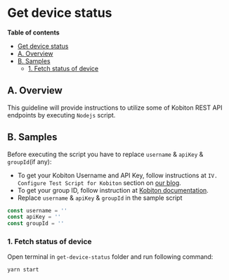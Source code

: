 # Get device status

**Table of contents**
- [Get device status](#get-device-status)
- [A. Overview](#a-overview)
- [B. Samples](#b-samples)
  - [1. Fetch status of device](#1-fetch-status-of-device)

## A. Overview
This guideline will provide instructions to utilize some of Kobiton REST API endpoints by executing `Nodejs` script.

## B. Samples
Before executing the script you have to replace `username` & `apiKey` & `groupId`(if any):
- To get your Kobiton Username and API Key, follow instructions at `IV. Configure Test Script for Kobiton` section on [our blog](https://kobiton.com/blog/tutorial/parallel-testing-selenium-webdriver/).
- To get your group ID, follow instruction at [Kobiton documentation](https://docs.kobiton.com/organization-management/automation-for-groups/default-group-setting/).
- Replace `username` & `apiKey` & `groupId` in the sample script

```javascript
const username = ''
const apiKey = ''
const groupId = ''
```
### 1. Fetch status of device
Open terminal in `get-device-status` folder and run following command:

```bash
yarn start
```